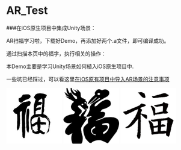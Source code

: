 # AR_Test

###在iOS原生项目中集成Unity场景：

AR扫福学习啦，下载好Demo，再添加好两个.a文件，即可编译成功。

通过扫描本页中的福字，执行相关的操作：

本Demo主要是学习Unity场景如何植入iOS原生项目中.

一些坑已经踩过，可以看这里[在iOS原有项目中导入AR场景的注意事项](http://www.jianshu.com/p/a49e1527278b)



<img src="Image/fu-2.jpg" width="148" height="148" >

<img src="Image/fu-1.jpg" width="148" height="148">

<img src="Image/3_1486103967592.png" width="148" height="148">

<!---
下面的不管用
<img src="Image/fu-2.jpg" style="width: 200px;"/>
<img src="Image/fu-1.jpg"  style="width: 200px;"/>
<img src="Image/3_1486103911167592.png" style="width: 200px;"/>
--->
